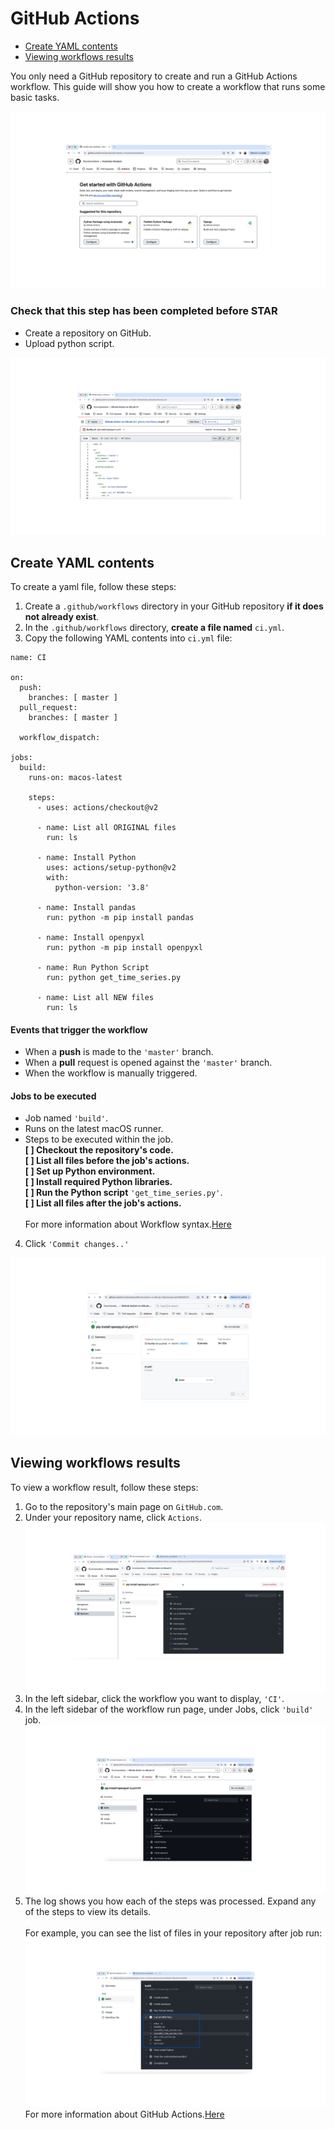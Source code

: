 # GitHub Actions

- [Create YAML contents](01-github-actions.md#Create-YAML-contents)
- [Viewing workflows results](01-github-actions.md#Viewing-workflows-results)

You only need a GitHub repository to create and run a GitHub Actions workflow. This guide will show you how to create a workflow that runs some basic tasks.

![0](/images/03.png)  

### Check that this step has been completed before STAR
- Create a repository on GitHub.
- Upload python script.

![0](/images/04.png)

## Create YAML contents

To create a yaml file, follow these steps:
1. Create a `.github/workflows` directory in your GitHub repository **if it does not already exist**.
2. In the `.github/workflows` directory, **create a file named** `ci.yml`.
3. Copy the following YAML contents into `ci.yml` file:
```
name: CI

on:
  push:
    branches: [ master ]
  pull_request:
    branches: [ master ]

  workflow_dispatch:  

jobs:
  build:
    runs-on: macos-latest

    steps:
      - uses: actions/checkout@v2

      - name: List all ORIGINAL files
        run: ls

      - name: Install Python
        uses: actions/setup-python@v2
        with:
          python-version: '3.8'

      - name: Install pandas
        run: python -m pip install pandas

      - name: Install openpyxl
        run: python -m pip install openpyxl  

      - name: Run Python Script
        run: python get_time_series.py

      - name: List all NEW files
        run: ls
```
#### Events that trigger the workflow
- When a **push** is made to the `'master'` branch.
- When a **pull** request is opened against the `'master'` branch.
- When the workflow is manually triggered.
#### Jobs to be executed
- Job named `'build'`.
- Runs on the latest macOS runner.
- Steps to be executed within the job.<br>
   **[  ] Checkout the repository's code.**<br>
   **[  ] List all files before the job's actions.**<br>
   **[  ] Set up Python environment.**<br>
   **[  ] Install required Python libraries.**<br>
   **[  ] Run the Python script** `'get_time_series.py'`.<br>
   **[  ] List all files after the job's actions.** <br><br>
For more information about Workflow syntax.[Here](https://docs.github.com/en/actions/using-workflows/workflow-syntax-for-github-actions)

4. Click `'Commit changes..'`

![0](/images/08.png)

## Viewing workflows results

To view a workflow result, follow these steps:
1. Go to the repository's main page on `GitHub.com`.
2. Under your repository name, click `Actions`.
![0](/images/05.png)
3. In the left sidebar, click the workflow you want to display, `'CI'`.
4. In the left sidebar of the workflow run page, under Jobs, click `'build'` job.
![0](/images/06.png)
5. The log shows you how each of the steps was processed. Expand any of the steps to view its details.<br><br>
For example, you can see the list of files in your repository after job run:
![0](/images/07.png)
For more information about GitHub Actions.[Here](https://docs.github.com/en/actions)
